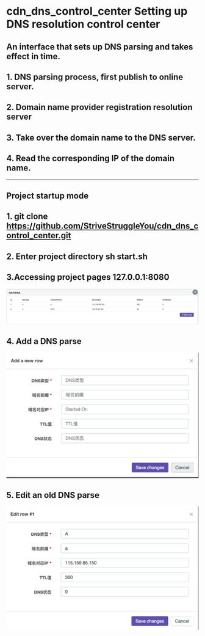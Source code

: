 # cdn_dns_control_center Setting up DNS resolution control center



## An interface that sets up DNS parsing and takes effect in time.

## 1. DNS parsing process, first publish to online server.

## 2. Domain name provider registration resolution server

## 3. Take over the domain name to the DNS server.

## 4. Read the corresponding IP of the domain name.

---------

## Project startup mode

## 1. git clone https://github.com/StriveStruggleYou/cdn_dns_control_center.git

## 2. Enter project directory  sh start.sh

## 3.Accessing project pages 127.0.0.1:8080 
![](https://github.com/StriveStruggleYou/cdn_dns_control_center/blob/master/img/eb24c46c-ccb3-4629-8030-3454efb0f72d.png)

## 4. Add a DNS parse

![](https://github.com/StriveStruggleYou/cdn_dns_control_center/blob/master/img/2a21d2b9-7f69-4632-904d-954236799d39.png)

## 5. Edit an old DNS parse
![](https://github.com/StriveStruggleYou/cdn_dns_control_center/blob/master/img/dcfecfc8-9480-4bf5-a263-07013c7d0dcf.png)
